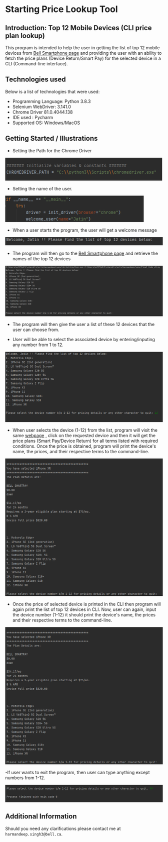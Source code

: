 # Starting Price Lookup Tool
## Introduction: Top 12 Mobile Devices (CLI price plan lookup)
This program is intended to help the user in getting the list of top 12 mobile devices from [Bell Smartphone page](https://www.bell.ca/Mobility/Smartphones_and_mobile_internet_devices) and providing the user with an ability to fetch the price plans (Device Return/Smart Pay) for the selected device in a CLI (Command-line interface).

## Technologies used
Below is a list of technologies that were used:

- Programming Language: Python 3.8.3
-	Selenium WebDriver: 3.141.0
-	Chrome Driver 81.0.4044.138
-	IDE used : Pycharm
-	Supported OS: Windows/MacOS

## Getting Started / Illustrations

-	Setting the Path for the Chrome Driver 

![](screenshots/1.png)

-	 Setting the name of the user. 

![](screenshots/2.png)

-	When a user starts the program, the user will get a welcome message

![](screenshots/3.png)

-	The program will then go to the [Bell Smartphone page](https://www.bell.ca/Mobility/Smartphones_and_mobile_internet_devices) and retrieve the names of the top 12 devices

![](screenshots/4.png)

-	The program will then give the user a list of these 12 devices that the user can choose from.

-	 User will be able to select the associated device by entering/inputing any number from 1 to 12. 

![](screenshots/5.png)

-	When user selects the device (1-12) from the list, program will visit the same [webpage](https://www.bell.ca/Mobility/Smartphones_and_mobile_internet_devices) , click on the requested device and then it will get the price plans (Smart Pay/Device Return) for all terms listed with required conditions. Once the price is obtained, program will print the device's name, the prices, and their respective terms to the command-line.

![](screenshots/7.png) 

-	Once the price of selected device is printed in the CLI then program will again print the list of top 12 devices in CLI. Now, user can again, input the device number (1-12) it should print the device's name, the prices and their respective terms to the command-line. 

![](screenshots/7.png)

-If user wants to exit the program, then user can type anything except numbers from 1-12. 

 ![](screenshots/8.png)
 
## Additional Information

Should you need any clarifications please contact me at  `harmandeep.singh3@bell.ca`.
